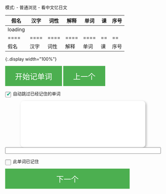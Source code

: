 <div>
模式:
- <a class="toggle-mode" data-column="0|2|3|4|5">普通浏览</a>
- <a class="toggle-mode" data-column="2|3|5|6">看中文忆日文</a>
</div>

| 假名    | 汉字 | 词性 | 解释 | 单词 | 课 | 序号 |
| ----    | ---- | ---- | ---- | ---- | -- | --   |
| loading |      |      |      |      |    |      |
| ====    | ==== | ==== | ==== | ==== | == | ==   |
| 假名    | 汉字 | 词性 | 解释 | 单词 | 课 | 序号 |
{:.display width="100%"}

<script>
$(document).ready(function() {
  function inittable() {
    table.ajax.url('{{ site.baseurl }}/words.json' ).load(function (){
      table.column(1).visible(false);
      table.column(5).visible(false);
      table.column(6).visible(false);
      table.column(0).nodes().to$().addClass('japan');
      table.column(1).nodes().to$().addClass('japan');
      table.column(4).nodes().to$().addClass('japan');
      table
        .order( [5, 'asc'], [6, 'asc'] )
        .draw();

      initFilters();
    }, false);
    table.on('xhr.dt', function ( e, settings, json, xhr ) {
      json.data.forEach(function(part, index, arr) {
        arr[index][0]=japanruby(arr[index][0]);
        arr[index][4]=japanruby(arr[index][4]);
        var content = arr[index][1];
        arr[index][1] = '<a href="http://kanji.jitenon.jp/cat/search.php?getdata=' + content + '" target="_blank">' + content + '</a>';
      });
    });
  }
  setTimeout(inittable, 300);
  $('a.toggle-mode').on('click', function(e) {
    e.preventDefault();
    table.columns().visible(false);
    $.each($(this).attr('data-column').split(/\|/), function (i, cnum) {
        var column = table.column(cnum);
        column.visible(true);
    })
  });
});
</script>


<button class="toggle-start">开始记单词</button>
<button class="toggle-previous">上一个</button>
<p>
  <input id="onlyremember" type="checkbox" checked />
  <label for="onlyremember">自动跳过已经记住的单词</label>
</p>
<div id="card-summary"></div>
<div class="card">
  <p id="content"></p>
</div>
<input id="trialtext" type="textbox" />
<p>
  <input id="wordremember" type="checkbox" />
  <label for="wordremember">此单词已记住</label>
</p>

<button class="toggle-next">下一个</button>

<script>
$(document).ready(function() {
  var quizdata;
  var quizid;
  var quiznum;
  var quiz;
  function isLocalstorageExist() {
    var mod = 'test';
    try {
        localStorage.setItem(mod, mod);
        localStorage.removeItem(mod);
        return true;
    } catch(e) {
        return false;
    }
  }
  if (!isLocalstorageExist()) {
    $('#onlyremember').prop('disabled', true);
    $('#wordremember').prop('disabled', true);
  }
  var rwords = JSON.parse(localStorage.getItem("rwords"));
  rwords = rwords || {};
  $('button.toggle-start').on('click', function(e) {
    e.preventDefault();
    quizdata = table.rows({filter: 'applied'}).data()
      .map(function(p) {
        var desc = "<span class='japan'>" + (p[1] == "&nbsp;" ? p[0] : p[4] + "<br />" + p[0]) + "</span>";
        desc += "<span class='card-pos'>[" + p[2] + "]</span>";
        var rid = p[5]+'|'+p[6];
        return { tip: p[3], desc: desc, rem: rwords[rid], rid: rid }});
    quizid = -1;
    rollquiz(1);
    displayquiz();
  });
  function displayquiz() {
    $("#content").html(quizid % 2 == 0 ? quiz.tip : quiz.desc);
    $("#card-summary").html((quiznum + 1) + '/' + (quizdata.length));
    $("#wordremember").prop('checked', quiz.rem ? true : false);
  }
  $('#wordremember').change(function() {
    if (this.checked) {
      rwords[quiz.rid] = true;
      quiz.rem = true;
    } else {
      delete rwords[quiz.rid];
      quiz.rem = false;
    }
    localStorage.setItem("rwords", JSON.stringify(rwords));
  });
  function rollquiz(offset) {
    if (quizid + offset < 0 || quizid + offset >= quizdata.length * 2) return;
    var onlyremember = $('#onlyremember').prop('checked');
    do {
      quizid += offset;
      quiznum = Math.floor(quizid / 2);
      quiz = quizdata[quiznum];
      if (quizid % 2 == 0) $('#trialtext').val('');
    } while (quizid > 0 && quizid < quizdata.length * 2 - 1 && onlyremember && quiz.rem)
  }
  $('button.toggle-next').on('click', function(e) {
    e.preventDefault();
    rollquiz(1);
    displayquiz();
  });
  $('button.toggle-previous').on('click', function(e) {
    e.preventDefault();
    rollquiz(-1);
    displayquiz();
  });
});
</script>
<style>
#trialtext {
  width: 100%;
}
.card {
  margin-right: 10px;
  width: 80%;
  height: 150px;
  border-radius: 10px;
  background: #fff;
  -webkit-box-shadow: 3px 3px 7px rgba(0,0,0,0.3);
  box-shadow: 3px 3px 7px rgba(0,0,0,0.3);
  display: table;
  margin: 0px auto;
}
.card p {
  text-align: center;
  vertical-align: middle;
  display: table-cell;
  font-size: 22px;
}
button {
  background-color: #4CAF50;
  border: none;
  color: white;
  padding: 15px 32px;
  text-align: center;
  text-decoration: none;
  display: inline-block;
  font-size: 24px;
}
button.toggle-next {
  width: 80%;
}

/* Base for label styling */
[type="checkbox"]:not(:checked),
[type="checkbox"]:checked {
  position: absolute;
  left: -9999px;
}
[type="checkbox"]:not(:checked) + label,
[type="checkbox"]:checked + label {
  position: relative;
  padding-left: 25px;
  cursor: pointer;
}

/* checkbox aspect */
[type="checkbox"]:not(:checked) + label:before,
[type="checkbox"]:checked + label:before {
  content: '';
  position: absolute;
  left:0; top: 2px;
  width: 17px; height: 17px;
  border: 1px solid #aaa;
  background: #f8f8f8;
  border-radius: 3px;
  box-shadow: inset 0 1px 3px rgba(0,0,0,.3)
}
/* checked mark aspect */
[type="checkbox"]:not(:checked) + label:after,
[type="checkbox"]:checked + label:after {
  content: '✔';
  position: absolute;
  top: 3px; left: 4px;
  font-size: 18px;
  line-height: 0.8;
  color: #09ad7e;
  transition: all .2s;
}
/* checked mark aspect changes */
[type="checkbox"]:not(:checked) + label:after {
  opacity: 0;
  transform: scale(0);
}
[type="checkbox"]:checked + label:after {
  opacity: 1;
  transform: scale(1);
}
/* disabled checkbox */
[type="checkbox"]:disabled:not(:checked) + label:before,
[type="checkbox"]:disabled:checked + label:before {
  box-shadow: none;
  border-color: #bbb;
  background-color: #ddd;
}
[type="checkbox"]:disabled:checked + label:after {
  color: #999;
}
[type="checkbox"]:disabled + label {
  color: #aaa;
}
/* accessibility */
[type="checkbox"]:checked:focus + label:before,
[type="checkbox"]:not(:checked):focus + label:before {
  border: 1px dotted blue;
}

/* hover style just for information */
label:hover:before {
  border: 1px solid #4778d9!important;
}
</style>
